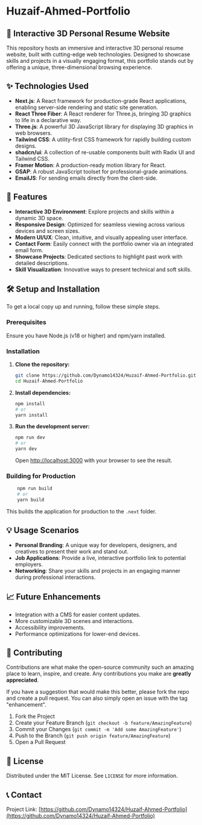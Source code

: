 # Huzaif-Ahmed-Portfolio

## 🌟 Interactive 3D Personal Resume Website

This repository hosts an immersive and interactive 3D personal resume website, built with cutting-edge web technologies. Designed to showcase skills and projects in a visually engaging format, this portfolio stands out by offering a unique, three-dimensional browsing experience.

## ✨ Technologies Used

*   **Next.js**: A React framework for production-grade React applications, enabling server-side rendering and static site generation.
*   **React Three Fiber**: A React renderer for Three.js, bringing 3D graphics to life in a declarative way.
*   **Three.js**: A powerful 3D JavaScript library for displaying 3D graphics in web browsers.
*   **Tailwind CSS**: A utility-first CSS framework for rapidly building custom designs.
*   **shadcn/ui**: A collection of re-usable components built with Radix UI and Tailwind CSS.
*   **Framer Motion**: A production-ready motion library for React.
*   **GSAP**: A robust JavaScript toolset for professional-grade animations.
*   **EmailJS**: For sending emails directly from the client-side.

## 🚀 Features

*   **Interactive 3D Environment**: Explore projects and skills within a dynamic 3D space.
*   **Responsive Design**: Optimized for seamless viewing across various devices and screen sizes.
*   **Modern UI/UX**: Clean, intuitive, and visually appealing user interface.
*   **Contact Form**: Easily connect with the portfolio owner via an integrated email form.
*   **Showcase Projects**: Dedicated sections to highlight past work with detailed descriptions.
*   **Skill Visualization**: Innovative ways to present technical and soft skills.

## 🛠️ Setup and Installation

To get a local copy up and running, follow these simple steps.

### Prerequisites

Ensure you have Node.js (v18 or higher) and npm/yarn installed.

### Installation

1.  **Clone the repository:**
    ```bash
    git clone https://github.com/Dynamo14324/Huzaif-Ahmed-Portfolio.git
    cd Huzaif-Ahmed-Portfolio
    ```
2.  **Install dependencies:**
    ```bash
    npm install
    # or
    yarn install
    ```
3.  **Run the development server:**
    ```bash
    npm run dev
    # or
    yarn dev
    ```

    Open [http://localhost:3000](http://localhost:3000) with your browser to see the result.

### Building for Production

```bash
    npm run build
    # or
    yarn build
```

This builds the application for production to the `.next` folder.

## 💡 Usage Scenarios

*   **Personal Branding**: A unique way for developers, designers, and creatives to present their work and stand out.
*   **Job Applications**: Provide a live, interactive portfolio link to potential employers.
*   **Networking**: Share your skills and projects in an engaging manner during professional interactions.

## 📈 Future Enhancements

*   Integration with a CMS for easier content updates.
*   More customizable 3D scenes and interactions.
*   Accessibility improvements.
*   Performance optimizations for lower-end devices.

## 🤝 Contributing

Contributions are what make the open-source community such an amazing place to learn, inspire, and create. Any contributions you make are **greatly appreciated**.

If you have a suggestion that would make this better, please fork the repo and create a pull request. You can also simply open an issue with the tag "enhancement".

1.  Fork the Project
2.  Create your Feature Branch (`git checkout -b feature/AmazingFeature`)
3.  Commit your Changes (`git commit -m 'Add some AmazingFeature'`)
4.  Push to the Branch (`git push origin feature/AmazingFeature`)
5.  Open a Pull Request

## 📄 License

Distributed under the MIT License. See `LICENSE` for more information.

## 📞 Contact

Project Link: [https://github.com/Dynamo14324/Huzaif-Ahmed-Portfolio](https://github.com/Dynamo14324/Huzaif-Ahmed-Portfolio)


